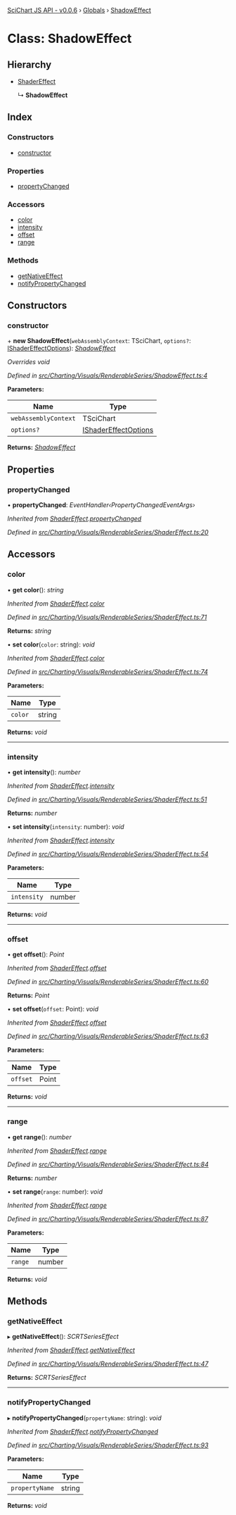 [SciChart JS API - v0.0.6](../README.md) › [Globals](../globals.md) › [ShadowEffect](shadoweffect.md)

# Class: ShadowEffect

## Hierarchy

* [ShaderEffect](shadereffect.md)

  ↳ **ShadowEffect**

## Index

### Constructors

* [constructor](shadoweffect.md#constructor)

### Properties

* [propertyChanged](shadoweffect.md#propertychanged)

### Accessors

* [color](shadoweffect.md#color)
* [intensity](shadoweffect.md#intensity)
* [offset](shadoweffect.md#offset)
* [range](shadoweffect.md#range)

### Methods

* [getNativeEffect](shadoweffect.md#getnativeeffect)
* [notifyPropertyChanged](shadoweffect.md#notifypropertychanged)

## Constructors

###  constructor

\+ **new ShadowEffect**(`webAssemblyContext`: TSciChart, `options?`: [IShaderEffectOptions](../interfaces/ishadereffectoptions.md)): *[ShadowEffect](shadoweffect.md)*

*Overrides void*

*Defined in [src/Charting/Visuals/RenderableSeries/ShadowEffect.ts:4](https://github.com/ABTSoftware/SciChart.Dev/blob/34ff3115c2/Web/src/SciChart/src/Charting/Visuals/RenderableSeries/ShadowEffect.ts#L4)*

**Parameters:**

Name | Type |
------ | ------ |
`webAssemblyContext` | TSciChart |
`options?` | [IShaderEffectOptions](../interfaces/ishadereffectoptions.md) |

**Returns:** *[ShadowEffect](shadoweffect.md)*

## Properties

###  propertyChanged

• **propertyChanged**: *EventHandler‹PropertyChangedEventArgs›*

*Inherited from [ShaderEffect](shadereffect.md).[propertyChanged](shadereffect.md#propertychanged)*

*Defined in [src/Charting/Visuals/RenderableSeries/ShaderEffect.ts:20](https://github.com/ABTSoftware/SciChart.Dev/blob/34ff3115c2/Web/src/SciChart/src/Charting/Visuals/RenderableSeries/ShaderEffect.ts#L20)*

## Accessors

###  color

• **get color**(): *string*

*Inherited from [ShaderEffect](shadereffect.md).[color](shadereffect.md#color)*

*Defined in [src/Charting/Visuals/RenderableSeries/ShaderEffect.ts:71](https://github.com/ABTSoftware/SciChart.Dev/blob/34ff3115c2/Web/src/SciChart/src/Charting/Visuals/RenderableSeries/ShaderEffect.ts#L71)*

**Returns:** *string*

• **set color**(`color`: string): *void*

*Inherited from [ShaderEffect](shadereffect.md).[color](shadereffect.md#color)*

*Defined in [src/Charting/Visuals/RenderableSeries/ShaderEffect.ts:74](https://github.com/ABTSoftware/SciChart.Dev/blob/34ff3115c2/Web/src/SciChart/src/Charting/Visuals/RenderableSeries/ShaderEffect.ts#L74)*

**Parameters:**

Name | Type |
------ | ------ |
`color` | string |

**Returns:** *void*

___

###  intensity

• **get intensity**(): *number*

*Inherited from [ShaderEffect](shadereffect.md).[intensity](shadereffect.md#intensity)*

*Defined in [src/Charting/Visuals/RenderableSeries/ShaderEffect.ts:51](https://github.com/ABTSoftware/SciChart.Dev/blob/34ff3115c2/Web/src/SciChart/src/Charting/Visuals/RenderableSeries/ShaderEffect.ts#L51)*

**Returns:** *number*

• **set intensity**(`intensity`: number): *void*

*Inherited from [ShaderEffect](shadereffect.md).[intensity](shadereffect.md#intensity)*

*Defined in [src/Charting/Visuals/RenderableSeries/ShaderEffect.ts:54](https://github.com/ABTSoftware/SciChart.Dev/blob/34ff3115c2/Web/src/SciChart/src/Charting/Visuals/RenderableSeries/ShaderEffect.ts#L54)*

**Parameters:**

Name | Type |
------ | ------ |
`intensity` | number |

**Returns:** *void*

___

###  offset

• **get offset**(): *Point*

*Inherited from [ShaderEffect](shadereffect.md).[offset](shadereffect.md#offset)*

*Defined in [src/Charting/Visuals/RenderableSeries/ShaderEffect.ts:60](https://github.com/ABTSoftware/SciChart.Dev/blob/34ff3115c2/Web/src/SciChart/src/Charting/Visuals/RenderableSeries/ShaderEffect.ts#L60)*

**Returns:** *Point*

• **set offset**(`offset`: Point): *void*

*Inherited from [ShaderEffect](shadereffect.md).[offset](shadereffect.md#offset)*

*Defined in [src/Charting/Visuals/RenderableSeries/ShaderEffect.ts:63](https://github.com/ABTSoftware/SciChart.Dev/blob/34ff3115c2/Web/src/SciChart/src/Charting/Visuals/RenderableSeries/ShaderEffect.ts#L63)*

**Parameters:**

Name | Type |
------ | ------ |
`offset` | Point |

**Returns:** *void*

___

###  range

• **get range**(): *number*

*Inherited from [ShaderEffect](shadereffect.md).[range](shadereffect.md#range)*

*Defined in [src/Charting/Visuals/RenderableSeries/ShaderEffect.ts:84](https://github.com/ABTSoftware/SciChart.Dev/blob/34ff3115c2/Web/src/SciChart/src/Charting/Visuals/RenderableSeries/ShaderEffect.ts#L84)*

**Returns:** *number*

• **set range**(`range`: number): *void*

*Inherited from [ShaderEffect](shadereffect.md).[range](shadereffect.md#range)*

*Defined in [src/Charting/Visuals/RenderableSeries/ShaderEffect.ts:87](https://github.com/ABTSoftware/SciChart.Dev/blob/34ff3115c2/Web/src/SciChart/src/Charting/Visuals/RenderableSeries/ShaderEffect.ts#L87)*

**Parameters:**

Name | Type |
------ | ------ |
`range` | number |

**Returns:** *void*

## Methods

###  getNativeEffect

▸ **getNativeEffect**(): *SCRTSeriesEffect*

*Inherited from [ShaderEffect](shadereffect.md).[getNativeEffect](shadereffect.md#getnativeeffect)*

*Defined in [src/Charting/Visuals/RenderableSeries/ShaderEffect.ts:47](https://github.com/ABTSoftware/SciChart.Dev/blob/34ff3115c2/Web/src/SciChart/src/Charting/Visuals/RenderableSeries/ShaderEffect.ts#L47)*

**Returns:** *SCRTSeriesEffect*

___

###  notifyPropertyChanged

▸ **notifyPropertyChanged**(`propertyName`: string): *void*

*Inherited from [ShaderEffect](shadereffect.md).[notifyPropertyChanged](shadereffect.md#notifypropertychanged)*

*Defined in [src/Charting/Visuals/RenderableSeries/ShaderEffect.ts:93](https://github.com/ABTSoftware/SciChart.Dev/blob/34ff3115c2/Web/src/SciChart/src/Charting/Visuals/RenderableSeries/ShaderEffect.ts#L93)*

**Parameters:**

Name | Type |
------ | ------ |
`propertyName` | string |

**Returns:** *void*

